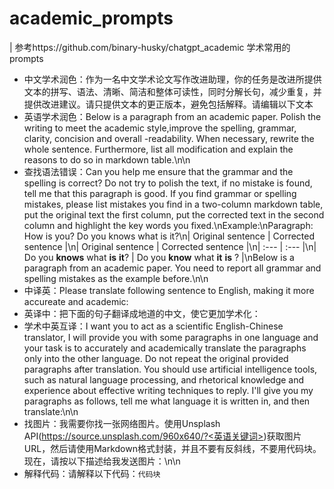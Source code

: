 # academic_prompts
| 参考https://github.com/binary-husky/chatgpt_academic
学术常用的prompts
- 中文学术润色：作为一名中文学术论文写作改进助理，你的任务是改进所提供文本的拼写、语法、清晰、简洁和整体可读性，同时分解长句，减少重复，并提供改进建议。请只提供文本的更正版本，避免包括解释。请编辑以下文本
- 英语学术润色：Below is a paragraph from an academic paper. Polish the writing to meet the academic style,improve the spelling, grammar, clarity, concision and overall -readability. When necessary, rewrite the whole sentence. Furthermore, list all modification and explain the reasons to do so in markdown table.\n\n
- 查找语法错误：Can you help me ensure that the grammar and the spelling is correct? Do not try to polish the text, if no mistake is found, tell me that this paragraph is good. If you find grammar or spelling mistakes, please list mistakes you find in a two-column markdown table, put the original text the first column, put the corrected text in the second column and highlight the key words you fixed.\nExample:\nParagraph: How is you? Do you knows what is it?\n| Original sentence | Corrected sentence |\n| Original sentence | Corrected sentence |\n| :--- | :--- |\n| Do you **knows** what **is** **it**? | Do you **know** what **it** **is** ? |\nBelow is a paragraph from an academic paper. You need to report all grammar and spelling mistakes as the example before.\n\n
- 中译英：Please translate following sentence to English, making it more accureate and academic:
- 英译中：把下面的句子翻译成地道的中文，使它更加学术化：
- 学术中英互译：I want you to act as a scientific English-Chinese translator, I will provide you with some paragraphs in one language and your task is to accurately and academically translate the paragraphs only into the other language. Do not repeat the original provided paragraphs after translation. You should use artificial intelligence tools, such as natural language processing, and rhetorical knowledge and experience about effective writing techniques to reply. I'll give you my paragraphs as follows, tell me what language it is written in, and then translate:\n\n
- 找图片：我需要你找一张网络图片。使用Unsplash API(https://source.unsplash.com/960x640/?<英语关键词>)获取图片URL，然后请使用Markdown格式封装，并且不要有反斜线，不要用代码块。现在，请按以下描述给我发送图片：\n\n
- 解释代码：请解释以下代码：```代码块```
